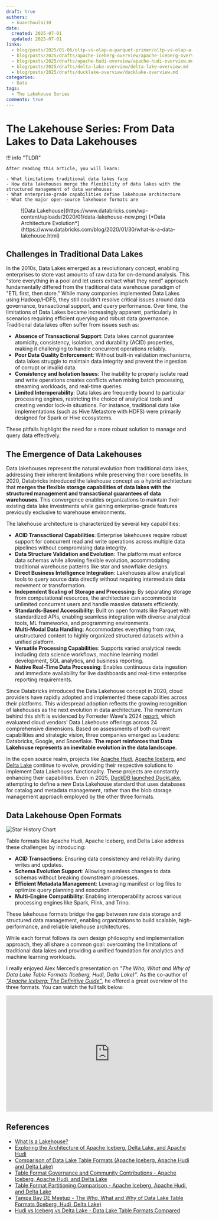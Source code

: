 ```yaml
---
draft: true
authors:
  - kuanchoulai10
date:
  created: 2025-07-01
  updated: 2025-07-01
links:
  - blog/posts/2025/01-06/oltp-vs-olap-a-parquet-primer/oltp-vs-olap-a-parquet-primer.md
  - blog/posts/2025/drafts/apache-iceberg-overview/apache-iceberg-overview.md
  - blog/posts/2025/drafts/apache-hudi-overview/apache-hudi-overview.md
  - blog/posts/2025/drafts/delta-lake-overview/delta-lake-overview.md
  - blog/posts/2025/drafts/ducklake-overview/ducklake-overview.md
categories:
  - Data
tags:
  - The Lakehouse Series
comments: true
---
```


# The Lakehouse Series: From Data Lakes to Data Lakehouses

!!! info "TLDR"

    After reading this article, you will learn:

    - What limitations traditional data lakes face
    - How data lakehouses merge the flexibility of data lakes with the structured management of data warehouses
    - What enterprise-grade capabilities define lakehouse architecture
    - What the major open-source lakehouse formats are

<!-- more -->

<figure markdown="span">
  ![Data Lakehouse](https://www.databricks.com/wp-content/uploads/2020/01/data-lakehouse-new.png)
  [*Data Architecture Evolution*](https://www.databricks.com/blog/2020/01/30/what-is-a-data-lakehouse.html)
</figure>


## Challenges in Traditional Data Lakes

In the 2010s, Data Lakes emerged as a revolutionary concept, enabling enterprises to store vast amounts of raw data for on-demand analysis. This "store everything in a pool and let users extract what they need" approach fundamentally differed from the traditional data warehouse paradigm of "ETL first, then store." While many companies implemented Data Lakes using Hadoop/HDFS, they still couldn't resolve critical issues around data governance, transactional support, and query performance. Over time, the limitations of Data Lakes became increasingly apparent, particularly in scenarios requiring efficient querying and robust data governance. Traditional data lakes often suffer from issues such as:

- **Absence of Transactional Support**: Data lakes cannot guarantee atomicity, consistency, isolation, and durability (ACID) properties, making it challenging to handle concurrent operations reliably.
- **Poor Data Quality Enforcement**: Without built-in validation mechanisms, data lakes struggle to maintain data integrity and prevent the ingestion of corrupt or invalid data.
- **Consistency and Isolation Issues**: The inability to properly isolate read and write operations creates conflicts when mixing batch processing, streaming workloads, and real-time queries.
- **Limited Interoperability**: Data lakes are frequently bound to particular processing engines, restricting the choice of analytical tools and creating vendor lock-in situations. For instance, traditional data lake implementations (such as Hive Metastore with HDFS) were primarily designed for Spark or Hive ecosystems.

These pitfalls highlight the need for a more robust solution to manage and query data effectively.

## The Emergence of Data Lakehouses

Data lakehouses represent the natural evolution from traditional data lakes, addressing their inherent limitations while preserving their core benefits. In 2020, Databricks introduced the lakehouse concept as a hybrid architecture that **merges the flexible storage capabilities of data lakes with the structured management and transactional guarantees of data warehouses**. This convergence enables organizations to maintain their existing data lake investments while gaining enterprise-grade features previously exclusive to warehouse environments.

The lakehouse architecture is characterized by several key capabilities:

- **ACID Transactional Capabilities**: Enterprise lakehouses require robust support for concurrent read and write operations across multiple data pipelines without compromising data integrity.
- **Data Structure Validation and Evolution**: The platform must enforce data schemas while allowing flexible evolution, accommodating traditional warehouse patterns like star and snowflake designs.
- **Direct Business Intelligence Integration**: Lakehouses allow analytical tools to query source data directly without requiring intermediate data movement or transformation.
- **Independent Scaling of Storage and Processing**: By separating storage from computational resources, the architecture can accommodate unlimited concurrent users and handle massive datasets efficiently.
- **Standards-Based Accessibility**: Built on open formats like Parquet with standardized APIs, enabling seamless integration with diverse analytical tools, ML frameworks, and programming environments.
- **Multi-Modal Data Handling**: Accommodates everything from raw, unstructured content to highly organized structured datasets within a unified platform.
- **Versatile Processing Capabilities**: Supports varied analytical needs including data science workflows, machine learning model development, SQL analytics, and business reporting.
- **Native Real-Time Data Processing**: Enables continuous data ingestion and immediate availability for live dashboards and real-time enterprise reporting requirements.

Since Databricks introduced the Data Lakehouse concept in 2020, cloud providers have rapidly adopted and implemented these capabilities across their platforms. This widespread adoption reflects the growing recognition of lakehouses as the next evolution in data architecture. The momentum behind this shift is evidenced by Forrester Wave's 2024 [report](https://www.forrester.com/report/the-forrester-wave-tm-data-lakehouses-q2-2024/RES180732), which evaluated cloud vendors' Data Lakehouse offerings across 24 comprehensive dimensions. Based on assessments of both current capabilities and strategic vision, three companies emerged as Leaders: Databricks, Google, and Snowflake. **The report reinforces that Data Lakehouse represents an inevitable evolution in the data landscape.**

In the open source realm, projects like [Apache Hudi](https://hudi.apache.org/), [Apache Iceberg](https://iceberg.apache.org/), and [Delta Lake](https://delta.io/) continue to evolve, providing their respective solutions to implement Data Lakehouse functionality. These projects are constantly enhancing their capabilities. Even in 2025, [DuckDB launched DuckLake](https://duckdb.org/2025/05/27/ducklake.html), attempting to define a new Data Lakehouse standard that uses databases for catalog and metadata management, rather than the blob storage management approach employed by the other three formats.

## Data Lakehouse Open Formats

![Star History Chart](https://api.star-history.com/svg?repos=apache/hudi,apache/iceberg,delta-io/delta,duckdb/ducklake&type=Date)

Table formats like Apache Hudi, Apache Iceberg, and Delta Lake address these challenges by introducing:

- **ACID Transactions**: Ensuring data consistency and reliability during writes and updates.
- **Schema Evolution Support**: Allowing seamless changes to data schemas without breaking downstream processes.
- **Efficient Metadata Management**: Leveraging manifest or log files to optimize query planning and execution.
- **Multi-Engine Compatibility**: Enabling interoperability across various processing engines like Spark, Flink, and Trino.

These lakehouse formats bridge the gap between raw data storage and structured data management, enabling organizations to build scalable, high-performance, and reliable lakehouse architectures.

While each format follows its own design philosophy and implementation approach, they all share a common goal: overcoming the limitations of traditional data lakes and providing a unified foundation for analytics and machine learning workloads.

I really enjoyed Alex Merced’s presentation on *"The Who, What and Why of Data Lake Table Formats (Iceberg, Hudi, Delta Lake)"*. As the co-author of [*"Apache Iceberg: The Definitive Guide"*](https://www.dremio.com/wp-content/uploads/2023/02/apache-iceberg-TDG_ER1.pdf), he offered a great overview of the three formats. You can watch the full talk below:

<iframe width="560" height="315" src="https://www.youtube.com/embed/1eEcWopaFqE?si=U7l83GtPmkNwYT-Y" title="YouTube video player" frameborder="0" allow="accelerometer; autoplay; clipboard-write; encrypted-media; gyroscope; picture-in-picture; web-share" referrerpolicy="strict-origin-when-cross-origin" allowfullscreen></iframe>

## References

- [What Is a Lakehouse?](https://www.databricks.com/blog/2020/01/30/what-is-a-data-lakehouse.html)
- [Exploring the Architecture of Apache Iceberg, Delta Lake, and Apache Hudi](https://www.dremio.com/blog/exploring-the-architecture-of-apache-iceberg-delta-lake-and-apache-hudi/)
- [Comparison of Data Lake Table Formats (Apache Iceberg, Apache Hudi and Delta Lake)](https://www.dremio.com/blog/comparison-of-data-lake-table-formats-apache-iceberg-apache-hudi-and-delta-lake/)
- [Table Format Governance and Community Contributions - Apache Iceberg, Apache Hudi, and Delta Lake](https://www.dremio.com/blog/table-format-governance-and-community-contributions-apache-iceberg-apache-hudi-and-delta-lake/)
- [Table Format Partitioning Comparison - Apache Iceberg, Apache Hudi, and Delta Lake](https://www.dremio.com/blog/table-format-partitioning-comparison-apache-iceberg-apache-hudi-and-delta-lake/)
- [Tampa Bay DE Meetup - The Who, What and Why of Data Lake Table Formats (Iceberg, Hudi, Delta Lake)](https://www.youtube.com/watch?v=1eEcWopaFqE)
- [Hudi vs Iceberg vs Delta Lake - Data Lake Table Formats Compared](https://lakefs.io/blog/hudi-iceberg-and-delta-lake-data-lake-table-formats-compared/)
